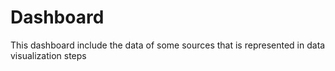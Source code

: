 # Dashboard
This dashboard include the data of some sources that  is represented in data visualization steps
